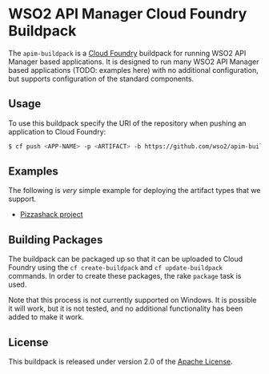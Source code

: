 # WSO2 API Manager Cloud Foundry Buildpack

The `apim-buildpack` is a [Cloud Foundry][] buildpack for running WSO2 API Manager based applications.  It is designed to run many WSO2 API Manager based applications (TODO: examples here) with no additional configuration, but supports configuration of the standard components.

## Usage
To use this buildpack specify the URI of the repository when pushing an application to Cloud Foundry:

```bash
$ cf push <APP-NAME> -p <ARTIFACT> -b https://github.com/wso2/apim-buildpack.git
```

## Examples
The following is _very_ simple example for deploying the artifact types that we support.

* [Pizzashack project](samples/micro-gw-pizzashack-project/micro-gw-pizzashack-project.md)

## Building Packages
The buildpack can be packaged up so that it can be uploaded to Cloud Foundry using the `cf create-buildpack` and `cf update-buildpack` commands.  In order to create these packages, the rake `package` task is used.

Note that this process is not currently supported on Windows. It is possible it will work, but it is not tested, and no additional functionality has been added to make it work.


## License
This buildpack is released under version 2.0 of the [Apache License][].

[Apache License]: http://www.apache.org/licenses/LICENSE-2.0
[Cloud Foundry]: http://www.cloudfoundry.org
[Environment Variables]: http://docs.cloudfoundry.org/devguide/deploy-apps/manifest.html#env-block
[GitHub's forking functionality]: https://help.github.com/articles/fork-a-repo
[pull request]: https://help.github.com/articles/using-pull-requests
[Pull requests]: http://help.github.com/send-pull-requests
[Wikipedia]: https://en.wikipedia.org/wiki/YAML#Basic_components_of_YAML

